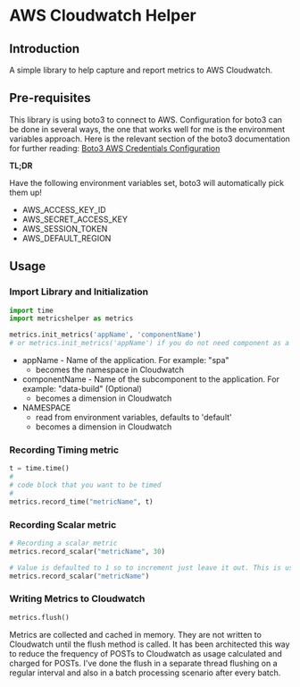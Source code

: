 # AWS Cloudwatch Helper

## Introduction

A simple library to help capture and report metrics to AWS Cloudwatch.

## Pre-requisites

This library is using boto3 to connect to AWS. Configuration for boto3 can be done in several ways, the one that works well for me is the environment variables approach. Here is the relevant section of the boto3 documentation for further reading: [Boto3 AWS Credentials Configuration](https://boto3.readthedocs.io/en/latest/guide/configuration.html#guide-configuration)

__TL;DR__

Have the following environment variables set, boto3 will automatically pick them up!

- AWS_ACCESS_KEY_ID
- AWS_SECRET_ACCESS_KEY
- AWS_SESSION_TOKEN
- AWS_DEFAULT_REGION

## Usage
### Import Library and Initialization

```python
import time
import metricshelper as metrics

metrics.init_metrics('appName', 'componentName')
# or metrics.init_metrics('appName') if you do not need component as a dimension

```

* appName - Name of the application. For example: "spa"
  * becomes the namespace in Cloudwatch
* componentName - Name of the subcomponent to the application. For example: "data-build" (Optional) 
  * becomes a dimension in Cloudwatch
* NAMESPACE 
  * read from environment variables, defaults to 'default'
  * becomes a dimension in Cloudwatch

### Recording Timing metric

```python
t = time.time()
#
# code block that you want to be timed
#
metrics.record_time("metricName", t)
```

### Recording Scalar metric

```python
# Recording a scalar metric
metrics.record_scalar("metricName", 30)

# Value is defaulted to 1 so to increment just leave it out. This is useful for counting.
metrics.record_scalar("metricName")
```

### Writing Metrics to Cloudwatch

```python
metrics.flush()
```

Metrics are collected and cached in memory. They are not written to Cloudwatch until the flush method is called. It has been architected this way to reduce the frequency of POSTs to Cloudwatch as usage calculated and charged for POSTs. I've done the flush in a separate thread flushing on a regular interval and also in a batch processing scenario after every batch.
